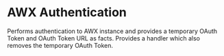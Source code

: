 # AWX Authentication

Performs authentication to AWX instance and provides a temporary OAuth Token and OAuth Token URL as facts. Provides a handler which also removes the temporary OAuth Token.